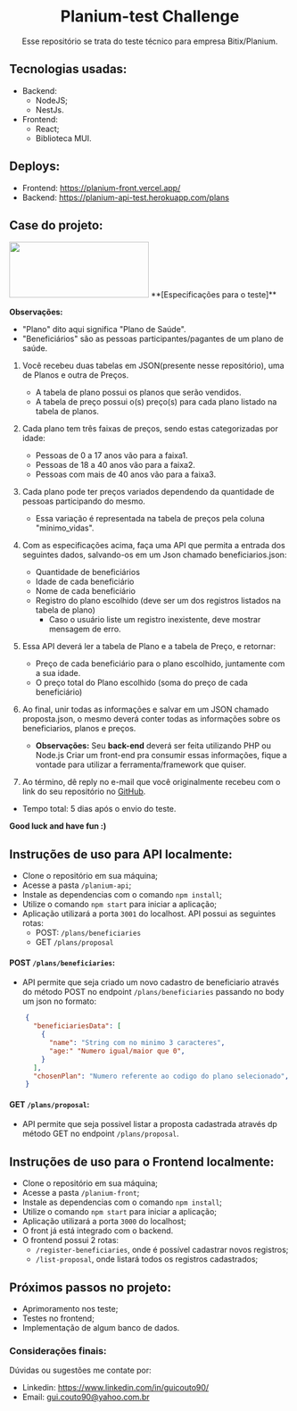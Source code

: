 <div align="center">

# Planium-test Challenge

Esse repositório se trata do teste técnico para empresa Bitix/Planium.

</div>

## Tecnologias usadas:
- Backend:
  - NodeJS;
  - NestJs.
- Frontend:
  - React;
  - Biblioteca MUI.

## Deploys:
- Frontend: https://planium-front.vercel.app/
- Backend: https://planium-api-test.herokuapp.com/plans

## Case do projeto:

<img src="https://www.planium.io/wordpress/wp-content/uploads/2018/11/logo-Planium-06.svg" width="250" height="100">
**[Especificações para o teste]**

**Observações:**
  - "Plano" dito aqui significa "Plano de Saúde".
  - "Beneficiários" são as pessoas participantes/pagantes de um plano de saúde.


1. Você recebeu duas tabelas em JSON(presente nesse repositório), uma de Planos e outra de Preços.
	- A tabela de plano possui os planos que serão vendidos.
	- A tabela de preço possui o(s) preço(s) para cada plano listado na tabela de planos.


2. Cada plano tem três faixas de preços, sendo estas categorizadas por idade:
	- Pessoas de 0 a 17 anos vão para a faixa1.
	- Pessoas de 18 a 40 anos vão para a faixa2.
	- Pessoas com mais de 40 anos vão para a faixa3.


3. Cada plano pode ter preços variados dependendo da quantidade de pessoas participando do mesmo.
	- Essa variação é representada na tabela de preços pela coluna "minimo_vidas".


4. Com as especificações acima, faça uma API que permita a entrada dos seguintes dados, salvando-os em um Json chamado beneficiarios.json:
    - Quantidade de beneficiários
    - Idade de cada beneficiário
    - Nome de cada beneficiário
    - Registro do plano escolhido (deve ser um dos registros listados na tabela de plano)
      - Caso o usuário liste um registro inexistente, deve mostrar mensagem de erro.


5. Essa API deverá ler a tabela de Plano e a tabela de Preço, e retornar:
    - Preço de cada beneficiário para o plano escolhido, juntamente com a sua idade.
    - O preço total do Plano escolhido (soma do preço de cada beneficiário)
	
6. Ao final, unir todas as informações e salvar em um JSON chamado proposta.json, o mesmo deverá conter todas as informações sobre os beneficiarios, planos e preços.
    - **Observações:**
    Seu **back-end** deverá ser feita utilizando PHP ou Node.js
    Criar um front-end pra consumir essas informações, fique a vontade para utilizar a ferramenta/framework que quiser.

7. Ao término, dê reply no e-mail que você originalmente recebeu com o link do seu repositório no [GitHub](https://github.com/).
  - Tempo total: 5 dias após o envio do teste.


**Good luck and have fun :)**

## Instruções de uso para API localmente:
- Clone o repositório em sua máquina;
- Acesse a pasta `/planium-api`;
- Instale as dependencias com o comando `npm install`;
- Utilize o comando `npm start` para iniciar a aplicação;
- Aplicação utilizará a porta `3001` do localhost.
 API possui as seguintes rotas:
    - POST: `/plans/beneficiaries`
    - GET `/plans/proposal`

#### POST `/plans/beneficiaries`:
- API permite que seja criado um novo cadastro de beneficiario através do método POST no endpoint `/plans/beneficiaries` passando no body um json no formato:
```json
    {
      "beneficiariesData": [
        {
          "name": "String com no minimo 3 caracteres",
          "age:" "Numero igual/maior que 0",
        }
      ],
      "chosenPlan": "Numero referente ao codigo do plano selecionado",
    }
```
#### GET `/plans/proposal`:
- API permite que seja possivel listar a proposta cadastrada através dp método GET no endpoint `/plans/proposal`.

## Instruções de uso para o Frontend localmente:
- Clone o repositório em sua máquina;
- Acesse a pasta `/planium-front`;
- Instale as dependencias com o comando `npm install`;
- Utilize o comando `npm start` para iniciar a aplicação;
- Aplicação utilizará a porta `3000` do localhost;
- O front já está integrado com o backend.
- O frontend possui 2 rotas:
  - `/register-beneficiaries`, onde é possível cadastrar novos registros;
  - `/list-proposal`, onde listará todos os registros cadastrados;

## Próximos passos no projeto:
- Aprimoramento nos teste;
- Testes no frontend;
- Implementação de algum banco de dados.

### Considerações finais:
  Dúvidas ou sugestões me contate por:
  - Linkedin: https://www.linkedin.com/in/guicouto90/
  - Email: gui.couto90@yahoo.com.br